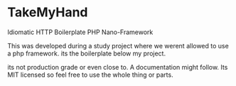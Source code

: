 # TakeMyHand
Idiomatic HTTP Boilerplate PHP Nano-Framework

This was developed during a study project where we werent allowed
to use a php framework. its the boilerplate below my project.


its not production grade or even close to.
A documentation might follow. Its MIT licensed so feel free to use
the whole thing or parts.